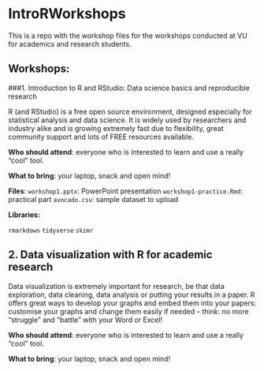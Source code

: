# IntroRWorkshops

This is a repo with the workshop files for the workshops conducted at VU for academics and research students.

## Workshops:

###1. Introduction to R and RStudio: Data science basics and reproducible research 

R (and RStudio) is a free open source environment, designed especially for statistical analysis and data science. It is widely used by researchers and industry alike and is growing extremely fast due to flexibility, great community support and lots of FREE resources available.

**Who should attend**: everyone who is interested to learn and use a really “cool” tool.

**What to bring**: your laptop, snack and open mind!

**Files**:
`workshop1.pptx`: PowerPoint presentation
`workshop1-practice.Rmd`: practical part 
`avocado.csv`: sample dataset to upload

**Libraries:**

`rmarkdown`
`tidyverse`
`skimr`

## 2. Data visualization with R for academic research 

Data visualization is extremely important for research, be that data exploration, data cleaning, data analysis or putting your results in a paper. R offers great ways to develop your graphs and embed them into your papers: customise your graphs and change them easily if needed – think: no more “struggle” and “battle” with your Word or Excel!

**Who should attend**: everyone who is interested to learn and use a really “cool” tool.

**What to bring**: your laptop, snack and open mind!
